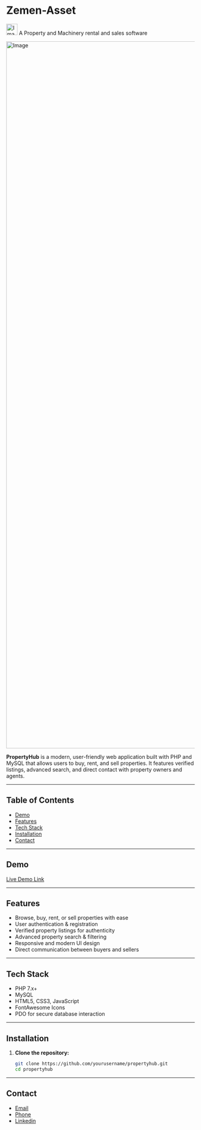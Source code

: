 # Zemen-Asset

<img width="30" height="30" alt="Image" src="https://github.com/user-attachments/assets/96889e95-90d8-4ea5-b246-c69de4e686f4" /> A Property and Machinery rental and sales software

<img width="3780" height="1890" alt="Image" src="https://github.com/user-attachments/assets/1beccb8c-0a6d-4e22-9018-0fcd630865d8" />

**PropertyHub** is a modern, user-friendly web application built with PHP and MySQL that allows users to buy, rent, and sell properties. It features verified listings, advanced search, and direct contact with property owners and agents.

---

## Table of Contents
- [Demo](#demo)
- [Features](#features)
- [Tech Stack](#tech-stack)
- [Installation](#installation)
- [Contact](#contact)

---

## Demo
[Live Demo Link](https://zemenassets.lovestoblog.com/) 

---

## Features
- Browse, buy, rent, or sell properties with ease
- User authentication & registration
- Verified property listings for authenticity
- Advanced property search & filtering
- Responsive and modern UI design
- Direct communication between buyers and sellers

---

## Tech Stack
- PHP 7.x+
- MySQL
- HTML5, CSS3, JavaScript
- FontAwesome Icons
- PDO for secure database interaction

---

## Installation

1. **Clone the repository:**
   ```bash
   git clone https://github.com/yourusername/propertyhub.git
   cd propertyhub

---

## Contact
- [Email](mailto:kalupt9999@gmail.com)
- [Phone](+251953345801)
- [Linkedin](https://www.linkedin.com/in/kalab-tadesse)
